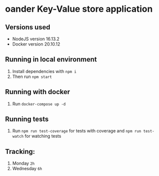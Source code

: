 # oander Key-Value store application

## Versions used

-   NodeJS version 16.13.2
-   Docker version 20.10.12

## Running in local environment

1. Install dependencies with `npm i`
2. Then run `npm start`

## Running with docker

1. Run `docker-compose up -d`

## Running tests

1. Run `npm run test-coverage` for tests with coverage and `npm run test-watch` for watching tests

## Tracking:

1. Monday `2h`
2. Wednesday `6h`
